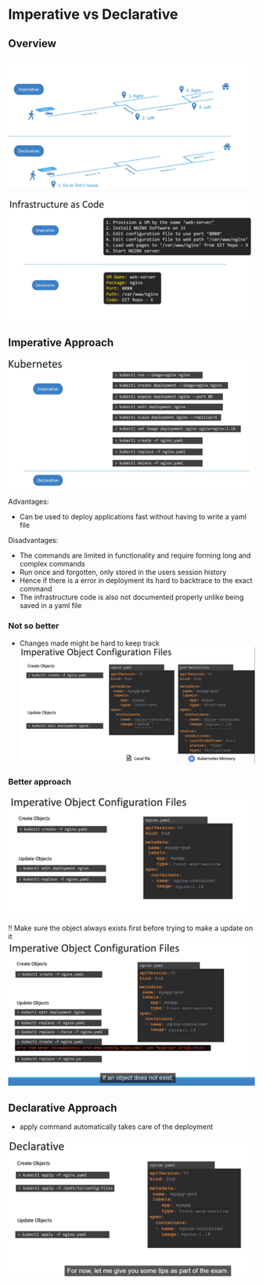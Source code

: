 # Imperative vs Declarative

## Overview

![image](Images/Imperative_vs_declarative.png)

![image](Images/Imperative_vs_declarative_2.png)

## Imperative Approach

![image](Images/Imperative_vs_declarative_3.png)

Advantages:

- Can be used to deploy applications fast without having to write a yaml file

Disadvantages:

- The commands are limited in functionality and require forming long and complex commands
- Run once and forgotten, only stored in the users session history
- Hence if there is a error in deployment its hard to backtrace to the exact command
- The infrastructure code is also not documented properly unlike being saved in a yaml file

### Not so better

- Changes made might be hard to keep track
![image](Images/Imperative_vs_declarative_4.png)

### Better approach

![image](Images/Imperative_vs_declarative_5.png)


!! Make sure the object always exists first before trying to make a update on it
![image](Images/Imperative_vs_declarative_6.png)

## Declarative Approach

- apply command automatically takes care of the deployment

![image](Images/Imperative_vs_declarative_7.png)